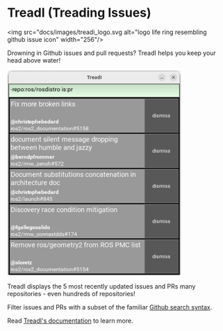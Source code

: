 # TreadI (Treading Issues)

<img src="docs/images/treadi_logo.svg alt="logo life ring resembling github issue icon" width="256"/>

Drowning in Github issues and pull requests?
TreadI helps you keep your head above water!

<img src="docs/images/issue_screen.png" alt="TreadI screen displaying issues and PRs" width="400"/>

TreadI displays the 5 most recently updated issues and PRs many repositories - even hundreds of repositories!

Filter issues and PRs with a subset of the familiar [Github search syntax](https://docs.github.com/en/search-github/searching-on-github/searching-issues-and-pull-requests).

Read [TreadI's documentation](https://sloretz.github.io/TreadI) to learn more.